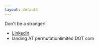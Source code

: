 ```yaml
---
layout: default
---
```


Don't be a stranger!

* [Linkedin](https://www.linkedin.com/company/permutation-limited)
* landing AT permutationlimited DOT com

